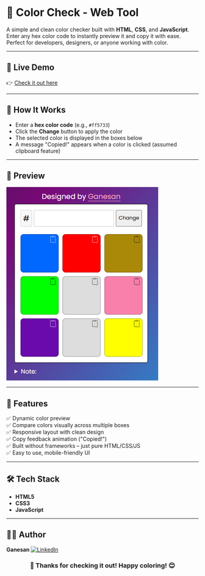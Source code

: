 # 🎨 Color Check - Web Tool

A simple and clean color checker built with **HTML**, **CSS**, and **JavaScript**. Enter any hex color code to instantly preview it and copy it with ease. Perfect for developers, designers, or anyone working with color.

---

## 🔗 Live Demo

👉 [Check it out here](https://your-username.github.io/color-check)

---

## 🧠 How It Works

- Enter a **hex color code** (e.g., `#ff5733`)
- Click the **Change** button to apply the color
- The selected color is displayed in the boxes below
- A message "Copied!" appears when a color is clicked (assumed clipboard feature)

---

## 📸 Preview

![Color Check Screenshot](./image.png)

---

## 🚀 Features

✅ Dynamic color preview  
✅ Compare colors visually across multiple boxes  
✅ Responsive layout with clean design  
✅ Copy feedback animation ("Copied!")  
✅ Built without frameworks – just pure HTML/CSS/JS  
✅ Easy to use, mobile-friendly UI

---

## 🛠️ Tech Stack

- **HTML5**
- **CSS3**
- **JavaScript**

---

## 👨‍💻 Author

**Ganesan**
[![LinkedIn](https://img.shields.io/badge/LinkedIn-Connect-blue?style=flat&logo=linkedin)](https://www.linkedin.com/in/gane-an)

### <center>🎉 Thanks for checking it out! Happy coloring! 😊</center>
